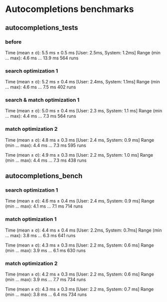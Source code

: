 # Autocompletions benchmarks

## autocompletions_tests

### before

Time (mean ± σ):       5.5 ms ±   0.5 ms    [User: 2.5ms, System: 1.2ms]
Range (min … max):     4.6 ms …   13.9 ms   564 runs

### search optimization 1

Time (mean ± σ):       5.2 ms ±   0.4 ms    [User: 2.4ms, System: 1.1ms]
Range (min … max):     4.6 ms …   7.5 ms    402 runs

### search & match optimization 1

Time (mean ± σ):       5.0 ms ±   0.4 ms    [User: 2.3 ms, System: 1.1 ms]
Range (min … max):     4.4 ms …   7.3 ms    564 runs

### match optimization 2

Time (mean ± σ):       4.8 ms ±   0.3 ms    [User: 2.4 ms, System: 0.9 ms]
Range (min … max):     4.4 ms …   7.3 ms    595 runs

Time (mean ± σ):       4.9 ms ±   0.3 ms    [User: 2.2 ms, System: 1.0 ms]
Range (min … max):     4.4 ms …   7.3 ms    438 runs

## autocompletions_bench

### search optimization 1

Time (mean ± σ):       4.6 ms ±   0.4 ms    [User: 2.4 ms, System: 0.9 ms]
Range (min … max):     4.1 ms …   7.1 ms    714 runs

### match optimization 1

Time (mean ± σ):       4.4 ms ±   0.4 ms    [User: 2.2ms, System: 0.7ms]
Range (min … max):     3.8 ms …   6.3 ms    641 runs

Time (mean ± σ):       4.3 ms ±   0.3 ms    [User: 2.2 ms, System: 0.6 ms]
Range (min … max):     3.9 ms …   6.1 ms    630 runs

### match optimization 2

Time (mean ± σ):       4.2 ms ±   0.3 ms    [User: 2.2 ms, System: 0.6 ms]
Range (min … max):     3.9 ms …   7.7 ms    734 runs

Time (mean ± σ):       4.3 ms ±   0.3 ms    [User: 2.2 ms, System: 0.7 ms]
Range (min … max):     3.8 ms …   6.4 ms    734 runs

